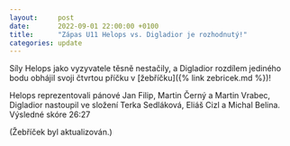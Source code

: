 ```yaml
---
layout:     post
date:       2022-09-01 22:00:00 +0100
title:      "Zápas U11 Helops vs. Digladior je rozhodnutý!"
categories: update
---
```


Síly Helops jako vyzyvatele těsně nestačily, a Digladior rozdílem jediného bodu obhájil svoji čtvrtou příčku v [žebříčku]({% link zebricek.md %})!

Helops reprezentovali pánové Jan Filip, Martin Černý a Martin Vrabec, Digladior nastoupil ve složení Terka Sedláková, Eliáš Cizl a Michal Belina. 
Výsledné skóre 26:27

(Žebříček byl aktualizován.)